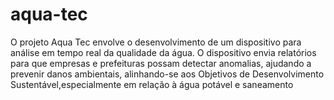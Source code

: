 # aqua-tec
O projeto Aqua Tec envolve o desenvolvimento de um dispositivo para análise em tempo real da qualidade da água. O dispositivo envia relatórios para que empresas e prefeituras possam detectar anomalias, ajudando a prevenir danos ambientais, alinhando-se aos Objetivos de Desenvolvimento Sustentável,especialmente em relação à água potável e saneamento
